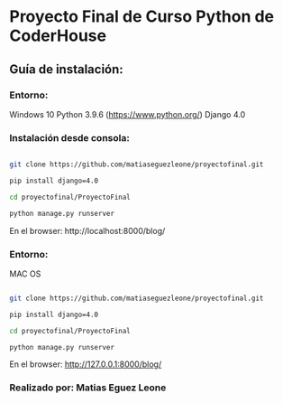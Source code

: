 # Proyecto Final de Curso Python de CoderHouse

## Guía de instalación:
### Entorno:
Windows 10
Python 3.9.6 (https://www.python.org/)
Django 4.0

### Instalación desde consola:

```bash

git clone https://github.com/matiaseguezleone/proyectofinal.git

pip install django=4.0

cd proyectofinal/ProyectoFinal

```
```python 
python manage.py runserver
```

En el browser: http://localhost:8000/blog/


### Entorno:
MAC OS

```bash

git clone https://github.com/matiaseguezleone/proyectofinal.git

pip install django=4.0

cd proyectofinal/ProyectoFinal

```
```python 
python manage.py runserver
```

En el browser: http://127.0.0.1:8000/blog/

### Realizado por: Matias Eguez Leone

